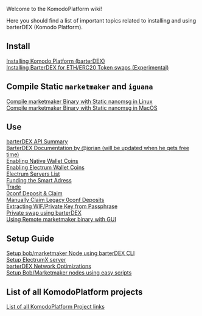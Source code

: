 Welcome to the KomodoPlatform wiki!

Here you should find a list of important topics related to installing and using barterDEX (Komodo Platform).

## Install

[Installing Komodo Platform (barterDEX)](https://github.com/KomodoPlatform/KomodoPlatform/wiki/Installing-and-Using-Komodo-Platform-(barterDEX))  
[Installing BarterDEX for ETH/ERC20 Token swaps (Experimental)](https://github.com/KomodoPlatform/KomodoPlatform/wiki/Step-by-Step-Setup-Guide-for-ETH-(ERC20)-Token-Swap-Using-barterDEX)

## Compile Static `marketmaker` and `iguana`
[Compile marketmaker Binary with Static nanomsg in Linux](https://github.com/KomodoPlatform/KomodoPlatform/wiki/Compile-marketmaker-Binary-with-Static-nanomsg-in-Linux)  
[Compile marketmaker Binary with Static nanomsg in MacOS](https://github.com/KomodoPlatform/KomodoPlatform/wiki/Compile-marketmaker-Binary-with-Static-nanomsg-in-MacOS)

## Use

[barterDEX API Summary](https://github.com/KomodoPlatform/KomodoPlatform/wiki/BarterDEX-API-Summary-by-Category)  
[BarterDEX Documentation by @jorian (will be updated when he gets free time)](https://media.readthedocs.org/pdf/barterdex/latest/barterdex.pdf)  
[Enabling Native Wallet Coins](https://github.com/KomodoPlatform/KomodoPlatform/wiki/Enabling-Native-Wallet-Coins)  
[Enabling Electrum Wallet Coins](https://github.com/KomodoPlatform/KomodoPlatform/wiki/Enabling-Electrum-Wallet-Coins)  
[Electrum Servers List](https://github.com/KomodoPlatform/KomodoPlatform/wiki/Electrum-servers-list)  
[Funding the Smart Adress](https://github.com/KomodoPlatform/KomodoPlatform/wiki/Funding-the-Smart-Address)  
[Trade](https://github.com/KomodoPlatform/KomodoPlatform/wiki/Trade)  
[0conf Deposit & Claim](https://github.com/KomodoPlatform/KomodoPlatform/wiki/Processing-InstantDEX-swap-on-barterDEX)  
[Manually Claim Legacy 0conf Deposits](https://github.com/KomodoPlatform/KomodoPlatform/wiki/Manually-Claim-0conf-Deposits-Using-Linux)  
[Extracting WIF/Private Key from Passphrase](https://github.com/KomodoPlatform/KomodoPlatform/wiki/Extracting-WIF-privkey-from-Komodo-Platform)  
[Private swap using barterDEX](https://github.com/KomodoPlatform/KomodoPlatform/wiki/Be-a-marketmaker-or-LP-using-barterDEX-CLI#private-trading-using-barterdex)  
[Using Remote marketmaker binary with GUI](https://github.com/KomodoPlatform/KomodoPlatform/wiki/Using-Remote-marketmaker-binary-with-GUI)

## Setup Guide

[Setup bob/marketmaker Node using barterDEX CLI](https://github.com/KomodoPlatform/KomodoPlatform/wiki/Be-a-marketmaker-or-bob-using-barterDEX-CLI)  
[Setup ElectrumX server](https://github.com/KomodoPlatform/KomodoPlatform/wiki/ElectrumX-guide-for-barterDEX)  
[barterDEX Network Optimizations](https://github.com/KomodoPlatform/KomodoPlatform/wiki/BarterDEX-Network-Optimisations-&-Handle-BarterDEX-on-Very-FAST-Computer)  
[Setup Bob/Marketmaker nodes using easy scripts](https://github.com/blackjok3rtt/BOB_scripts)

## List of all KomodoPlatform projects

[List of all KomodoPlatform Project links](https://github.com/KomodoPlatform/KomodoPlatform/wiki/Source-of-all-KomodoPlatform-Repositories-and-Releases)